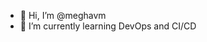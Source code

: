 - 👋 Hi, I’m @meghavm
- 🌱 I’m currently learning DevOps and CI/CD
<!---
meghavm/meghavm is a ✨ special ✨ repository because its `README.md` (this file) appears on your GitHub profile.
You can click the Preview link to take a look at your changes.
--->
